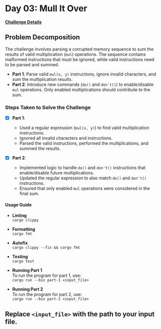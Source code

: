 # Day 03: Mull It Over

[**Challenge Details**](docs/challenge.md)

## Problem Decomposition

The challenge involves parsing a corrupted memory sequence to sum the results of valid multiplication (`mul`) operations. The sequence contains malformed instructions that must be ignored, while valid instructions need to be parsed and summed.

- **Part 1**: Parse valid `mul(x, y)` instructions, ignore invalid characters, and sum the multiplication results.
- **Part 2**: Introduce new commands (`do()` and `don't()`) to enable/disable `mul` operations. Only enabled multiplications should contribute to the sum.

### Steps Taken to Solve the Challenge

- [x] **Part 1**: 
  - Used a regular expression (`mul(x, y)`) to find valid multiplication instructions.
  - Ignored all invalid characters and instructions.
  - Parsed the valid instructions, performed the multiplications, and summed the results.

- [x] **Part 2**: 
  - Implemented logic to handle `do()` and `don't()` instructions that enable/disable future multiplications.
  - Updated the regular expression to also match `do()` and `don't()` instructions.
  - Ensured that only enabled `mul` operations were considered in the final sum.

#### Usage Guide

- **Linting**  
  `cargo clippy`

- **Formatting**  
  `cargo fmt`

- **Autofix**  
  `cargo clippy --fix && cargo fmt`

- **Testing**  
  `cargo test`

- **Running Part 1**  
  To run the program for part 1, use:  
  `cargo run --bin part-1 <input_file>`

- **Running Part 2**  
  To run the program for part 2, use:  
  `cargo run --bin part-2 <input_file>`

Replace `<input_file>` with the path to your input file.
---
